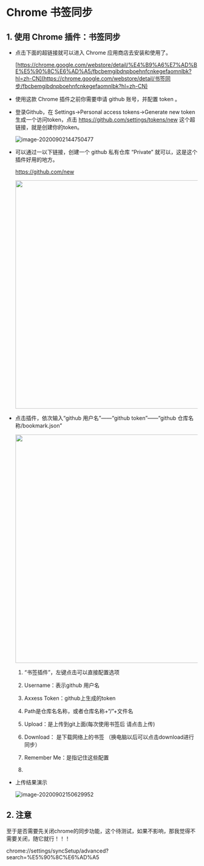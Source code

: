 # Chrome 书签同步


<!--more-->



## 1. 使用 Chrome 插件：书签同步

- 点击下面的超链接就可以进入 Chrome 应用商店去安装和使用了。

  [https://chrome.google.com/webstore/detail/%E4%B9%A6%E7%AD%BE%E5%90%8C%E6%AD%A5/fbcbemgibdnpboehnfcnkegefaomnlbk?hl=zh-CN](https://chrome.google.com/webstore/detail/书签同步/fbcbemgibdnpboehnfcnkegefaomnlbk?hl=zh-CN)

- 使用这款 Chrome 插件之前你需要申请 github 账号，并配置 token 。

- 登录Github，在 Settings->Personal access tokens->Generate new token 生成一个访问token，点击 https://github.com/settings/tokens/new 这个超链接，就是创建你的token。

  ![image-20200902144750477](https://cdn.jsdelivr.net/gh/ZhaoUncle/images/blog/image-20200902144750477.png)

- 可以通过一以下链接，创建一个 github 私有仓库 “Private” 就可以，这是这个插件好用的地方。

  https://github.com/new

  <img src="https://cdn.jsdelivr.net/gh/ZhaoUncle/images/blog/image-20200902145023927.png" width="600" hegiht="250" align=center/>

  

- 点击插件，依次输入“github 用户名”——“github token”——“github 仓库名称/bookmark.json”

  <img src="https://cdn.jsdelivr.net/gh/ZhaoUncle/images/blog/image-20200902145148139.png" width="600" hegiht="250" align=center/>

  1. “书签插件”，左键点击可以直接配置选项
  2. Username：表示github 用户名

  3. Axxess Token：github上生成的token
  4. Path是仓库名名称，或者仓库名称+“/”+文件名
  5. Upload：是上传到git上面(每次使用书签后 请点击上传)
  6. Download： 是下载网络上的书签 （换电脑以后可以点击download进行同步）
  7. Remember Me：是指记住这些配置
  8. 

- 上传结果演示

  ![image-20200902150629952](/Users/aomine/Library/Application%20Support/typora-user-images/image-20200902150629952.png)

  







## 2. 注意

至于是否需要先关闭chrome的同步功能，这个待测试，如果不影响，那我觉得不需要关闭，随它就行！！！

chrome://settings/syncSetup/advanced?search=%E5%90%8C%E6%AD%A5
